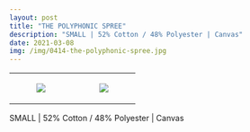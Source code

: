 ```yaml
---
layout: post
title: "THE POLYPHONIC SPREE"
description: "SMALL | 52% Cotton / 48% Polyester | Canvas"
date: 2021-03-08
img: /img/0414-the-polyphonic-spree.jpg
---
```




<table style="width:100%;"><tr><td style="vertical-align:top;">
      <figure class="tmblr-full" data-orig-height="2048" data-orig-width="1365" data-orig-src="https://concertshirts.netlify.app/shirts/0414/0414-01.jpg"><img src="https://64.media.tumblr.com/96774046f9351c56470ff37903b8e322/0b39856a031de556-31/s540x810/ceed125c4462f2288680ee7dd180dfe4c30045f6.jpg" data-orig-height="2048" data-orig-width="1365" data-orig-src="https://concertshirts.netlify.app/shirts/0414/0414-01.jpg"/></figure></td>
    <td style="vertical-align:top;">
      <figure class="tmblr-full" data-orig-height="2048" data-orig-width="1365" data-orig-src="https://concertshirts.netlify.app/shirts/0414/0414-02.jpg"><img src="https://64.media.tumblr.com/6a80290366b10cd3c97740b8e7deec89/0b39856a031de556-51/s540x810/dffe54a25409db1afe61e4a3434642be74468ecd.jpg" data-orig-height="2048" data-orig-width="1365" data-orig-src="https://concertshirts.netlify.app/shirts/0414/0414-02.jpg"/></figure></td>
  </tr></table><p>
  SMALL | 52% Cotton / 48% Polyester | Canvas
</p>

